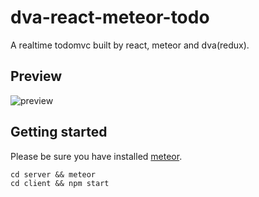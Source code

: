 # dva-react-meteor-todo
A realtime todomvc built by react, meteor and dva(redux).

## Preview
![preview](https://raw.github.com/ZevenFang/dva-react-meteor-todo/master/screenshot/preview.gif)

## Getting started
Please be sure you have installed [meteor](https://www.meteor.com/install).
```shell
cd server && meteor
cd client && npm start
```
